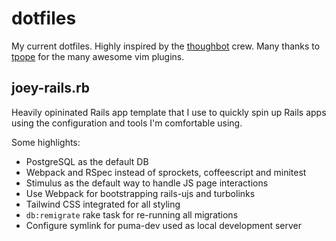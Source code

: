 # dotfiles

My current dotfiles.  Highly inspired by the [thoughbot](https://github.com/thoughtbot) crew.  Many thanks to [tpope](https://github.com/tpope) for the many awesome vim plugins.

## joey-rails.rb

Heavily opininated Rails app template that I use to quickly spin up Rails apps
using the configuration and tools I'm comfortable using.

Some highlights:

- PostgreSQL as the default DB
- Webpack and RSpec instead of sprockets, coffeescript and minitest
- Stimulus as the default way to handle JS page interactions
- Use Webpack for bootstrapping rails-ujs and turbolinks
- Tailwind CSS integrated for all styling
- `db:remigrate` rake task for re-running all migrations
- Configure symlink for puma-dev used as local development server
